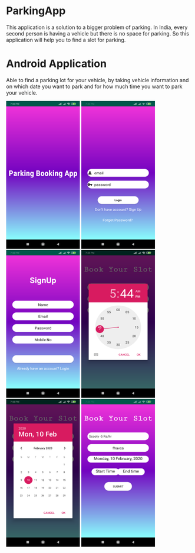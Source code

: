 # ParkingApp
This application is a solution to a bigger problem of parking. In India, every second person is having a vehicle but there is no space for parking. So this application will help you to find a slot for parking.

# Android Application
Able to find a parking lot for your vehicle, by taking vehicle information and on which date you want to park and for how much time you want to park your vehicle. 

<p>
<img src="Screenshot_2020-02-10-19-42-42-224_com.example.parkingapp.png" width=200px height=400px/>
<img src="Screenshot_2020-02-10-19-42-47-103_com.example.parkingapp.png" width=200px height=400px/>
<img src="Screenshot_2020-02-10-19-42-53-802_com.example.parkingapp.png" width=200px height=400px/>
<img src="Screenshot_2020-02-10-19-44-06-511_com.example.parkingapp.png" width=200px height=400px/>
<img src="Screenshot_2020-02-10-19-43-55-091_com.example.parkingapp.png" width=200px height=400px/>
<img src="Screenshot_2020-02-10-19-44-00-356_com.example.parkingapp.png" width=200px height=400px/>

</p>
